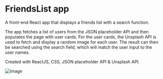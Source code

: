 # FriendsList app

A front-end React app that displays a friends list with a search function. 

The app fetches a list of users from the JSON placeholder API and then populates the page with user cards. For the user cards, the Unsplash API is used to fetch and display a random image for each user. The result can then be searched using the search field, which will match the user input to the user names.

Created with ReactJS, CSS, JSON placeholder API & Unsplash API.

![image](https://user-images.githubusercontent.com/57327617/175543487-dee62f67-2ae0-4aba-b0b8-5550c7a2fd3c.png)
